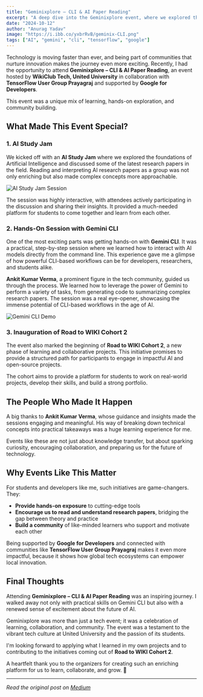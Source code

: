 ```yaml
---
title: "Geminixplore – CLI & AI Paper Reading"
excerpt: "A deep dive into the Geminixplore event, where we explored the future of AI with Gemini CLI and delved into insightful research papers"
date: "2024-10-12"
author: "Anurag Yadav"
image: "https://i.ibb.co/yxbrRvB/geminix-CLI.png"
tags: ["AI", "gemini", "cli", "tensorflow", "google"]
---
```


Technology is moving faster than ever, and being part of communities that nurture innovation makes the journey even more exciting. Recently, I had the opportunity to attend **Geminixplore – CLI & AI Paper Reading**, an event hosted by **WikiClub Tech, United University** in collaboration with **TensorFlow User Group Prayagraj** and supported by **Google for Developers**.

This event was a unique mix of learning, hands-on exploration, and community building.

## What Made This Event Special?

### 1. AI Study Jam

We kicked off with an **AI Study Jam** where we explored the foundations of Artificial Intelligence and discussed some of the latest research papers in the field. Reading and interpreting AI research papers as a group was not only enriching but also made complex concepts more approachable.

![AI Study Jam Session](/blogs/ai-study-jam.png)

The session was highly interactive, with attendees actively participating in the discussion and sharing their insights. It provided a much-needed platform for students to come together and learn from each other.

### 2. Hands-On Session with Gemini CLI

One of the most exciting parts was getting hands-on with **Gemini CLI**. It was a practical, step-by-step session where we learned how to interact with AI models directly from the command line. This experience gave me a glimpse of how powerful CLI-based workflows can be for developers, researchers, and students alike.

**Ankit Kumar Verma**, a prominent figure in the tech community, guided us through the process. We learned how to leverage the power of Gemini to perform a variety of tasks, from generating code to summarizing complex research papers. The session was a real eye-opener, showcasing the immense potential of CLI-based workflows in the age of AI.

![Gemini CLI Demo](/blogs/gemini-cli-demo.png)

### 3. Inauguration of Road to WIKI Cohort 2

The event also marked the beginning of **Road to WIKI Cohort 2**, a new phase of learning and collaborative projects. This initiative promises to provide a structured path for participants to engage in impactful AI and open-source projects.

The cohort aims to provide a platform for students to work on real-world projects, develop their skills, and build a strong portfolio.

## The People Who Made It Happen

A big thanks to **Ankit Kumar Verma**, whose guidance and insights made the sessions engaging and meaningful. His way of breaking down technical concepts into practical takeaways was a huge learning experience for me.

Events like these are not just about knowledge transfer, but about sparking curiosity, encouraging collaboration, and preparing us for the future of technology.

## Why Events Like This Matter

For students and developers like me, such initiatives are game-changers. They:

- **Provide hands-on exposure** to cutting-edge tools
- **Encourage us to read and understand research papers**, bridging the gap between theory and practice
- **Build a community** of like-minded learners who support and motivate each other

Being supported by **Google for Developers** and connected with communities like **TensorFlow User Group Prayagraj** makes it even more impactful, because it shows how global tech ecosystems can empower local innovation.

## Final Thoughts

Attending **Geminixplore – CLI & AI Paper Reading** was an inspiring journey. I walked away not only with practical skills on Gemini CLI but also with a renewed sense of excitement about the future of AI.

Geminixplore was more than just a tech event; it was a celebration of learning, collaboration, and community. The event was a testament to the vibrant tech culture at United University and the passion of its students.

I'm looking forward to applying what I learned in my own projects and to contributing to the initiatives coming out of **Road to WIKI Cohort 2**.

A heartfelt thank you to the organizers for creating such an enriching platform for us to learn, collaborate, and grow. 🌟

---

*Read the original post on [Medium](https://medium.com/@anuragyadavanupam/my-experience-at-geminixplore-cli-ai-paper-reading-35bea3be5bcc)*